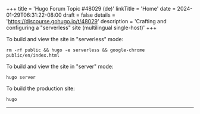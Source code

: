 +++
title = 'Hugo Forum Topic #48029 (de)'
linkTitle = 'Home'
date = 2024-01-29T06:31:22-08:00
draft = false
details = 'https://discourse.gohugo.io/t/48029'
description = 'Crafting and configuring a "serverless" site (multilingual single-host)'
+++

To build and view the site in "serverless" mode:

```text
rm -rf public && hugo -e serverless && google-chrome public/en/index.html 
```

To build and view the site in "server" mode:

```text
hugo server
```

To build the production site:

```text
hugo
```

---
